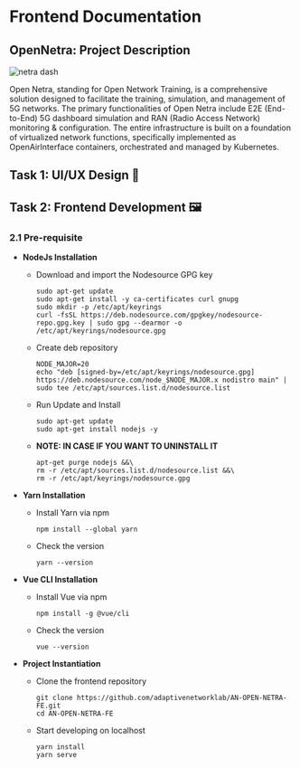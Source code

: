 # Frontend Documentation

## OpenNetra: Project Description

![netra dash](https://hackmd.io/_uploads/Bk2avI4ST.jpg)


Open Netra, standing for Open Network Training, is a comprehensive solution designed to facilitate the training, simulation, and management of 5G networks. The primary functionalities of Open Netra include E2E (End-to-End) 5G dashboard simulation and RAN (Radio Access Network) monitoring & configuration. The entire infrastructure is built on a foundation of virtualized network functions, specifically implemented as OpenAirInterface containers, orchestrated and managed by Kubernetes.

## Task 1: UI/UX Design 🎨

## Task 2: Frontend Development 🖼️

### 2.1 Pre-requisite

* **NodeJs Installation**
    * Download and import the Nodesource GPG key 

        ```=bash
        sudo apt-get update
        sudo apt-get install -y ca-certificates curl gnupg
        sudo mkdir -p /etc/apt/keyrings
        curl -fsSL https://deb.nodesource.com/gpgkey/nodesource-repo.gpg.key | sudo gpg --dearmor -o /etc/apt/keyrings/nodesource.gpg
        ```
    * Create deb repository
        ```=bash
        NODE_MAJOR=20
        echo "deb [signed-by=/etc/apt/keyrings/nodesource.gpg] https://deb.nodesource.com/node_$NODE_MAJOR.x nodistro main" | sudo tee /etc/apt/sources.list.d/nodesource.list
        ```
    * Run Update and Install
        ```
        sudo apt-get update
        sudo apt-get install nodejs -y
        ```
    * **NOTE: IN CASE IF YOU WANT TO UNINSTALL IT**

        ```=bash
        apt-get purge nodejs &&\
        rm -r /etc/apt/sources.list.d/nodesource.list &&\
        rm -r /etc/apt/keyrings/nodesource.gpg
        ```

* **Yarn Installation**
    * Install Yarn via npm

        ```=bash
        npm install --global yarn
        ```
    * Check the version

        ```=bash
        yarn --version
        ```
* **Vue CLI Installation**
    * Install Vue via npm
        ```=bash
        npm install -g @vue/cli
        ```
    * Check the version

        ```=bash
        vue --version
        ```
        
* **Project Instantiation**
    * Clone the frontend repository
        ```=bash
        git clone https://github.com/adaptivenetworklab/AN-OPEN-NETRA-FE.git
        cd AN-OPEN-NETRA-FE
        ```
    * Start developing on localhost

        ```
        yarn install
        yarn serve
        ```